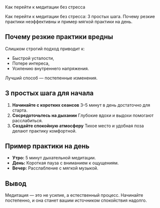 Как перейти к медитации без стресса

Как перейти к медитации без стресса: 3 простых шага. Почему резкие практики неэффективны и пример мягкой практики на день.

## Почему резкие практики вредны

Слишком строгий подход приводит к:

* Быстрой усталости,
* Потере интереса,
* Усилению внутреннего напряжения.

Лучший способ — постепенные изменения.

## 3 простых шага для начала

1. **Начинайте с коротких сеансов**
   3–5 минут в день достаточно для старта.
2. **Сосредоточьтесь на дыхании**
   Глубокие вдохи и выдохи помогают расслабиться.
3. **Создайте спокойную атмосферу**
   Тихое место и удобная поза делают практику комфортной.

## Пример практики на день

* **Утро:** 5 минут дыхательной медитации.
* **День:** Короткая пауза с вниманием к ощущениям.
* **Вечер:** Расслабление с мягкой музыкой.

## Вывод

Медитация — это не усилие, а естественный процесс. Начинайте постепенно, и она станет вашим источником спокойствия надолго.

